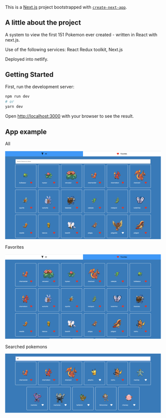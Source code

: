 This is a [Next.js](https://nextjs.org/) project bootstrapped with [`create-next-app`](https://github.com/vercel/next.js/tree/canary/packages/create-next-app).

## A little about the project

A system to view the first 151 Pokemon ever created - written in React with next.js.

Use of the following services:
React Redux toolkit, Next.js

Deployed into netlify.

## Getting Started

First, run the development server:

```bash
npm run dev
# or
yarn dev
```

Open [http://localhost:3000](http://localhost:3000) with your browser to see the result.

## App example

All

![Screenshot](public/static/images/2.png)

Favorites

![Screenshot](public/static/images/1.png)

Searched pokemons

![Screenshot](public/static/images/3.png)
